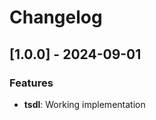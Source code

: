 # Changelog

## [1.0.0] - 2024-09-01

### Features
- **tsdl**: Working implementation



<!-- generated by git-cliff -->
